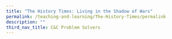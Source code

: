 ```yaml
---
title: "The History Times: Living in the Shadow of Wars"
permalink: /teaching-and-learning/The-History-Times/permalink
description: ""
third_nav_title: C&C Problem Solvers
---
```

